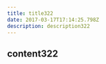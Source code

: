 ```yaml
---
title: title322
date: 2017-03-17T17:14:25.798Z
description: description322
---
```


## content322
  

